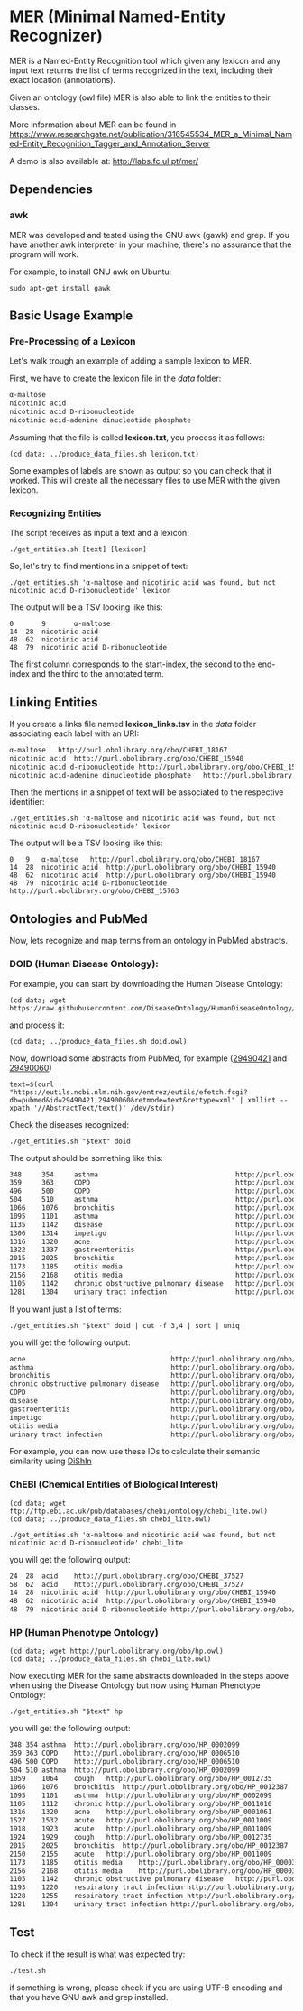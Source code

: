 # MER (Minimal Named-Entity Recognizer)

MER is a Named-Entity Recognition tool which given any lexicon and any input text returns the list of 
terms recognized in the text, including their exact location (annotations).

Given an ontology (owl file) MER is also able to link the entities to their classes.

More information about MER can be found in https://www.researchgate.net/publication/316545534_MER_a_Minimal_Named-Entity_Recognition_Tagger_and_Annotation_Server

A demo is also available at: http://labs.fc.ul.pt/mer/

## Dependencies

### awk

MER was developed and tested using the GNU awk (gawk) and grep. If you have another awk interpreter in your machine, there's no assurance that the program will work.

For example, to install GNU awk on Ubuntu:

```
sudo apt-get install gawk
```

## Basic Usage Example

### Pre-Processing of a Lexicon

Let's walk trough an example of adding a sample lexicon to MER. 

First, we have to create the lexicon file in the _data_ folder:

```txt
α-maltose
nicotinic acid
nicotinic acid D-ribonucleotide
nicotinic acid-adenine dinucleotide phosphate
```

Assuming that the file is called __lexicon.txt__, you process it as follows:

```shell
(cd data; ../produce_data_files.sh lexicon.txt)
```

Some examples of labels are shown as output so you can check that it worked.
This will create all the necessary files to use MER with the given lexicon. 

### Recognizing Entities

The script receives as input a text and a lexicon:

```shell
./get_entities.sh [text] [lexicon]
```

So, let's try to find mentions in a snippet of text:

```shell
./get_entities.sh 'α-maltose and nicotinic acid was found, but not nicotinic acid D-ribonucleotide' lexicon
```

The output will be a TSV looking like this:

```tsv
0       9       α-maltose
14	28	nicotinic acid
48	62	nicotinic acid
48	79	nicotinic acid D-ribonucleotide
```

The first column corresponds to the start-index, the second to the end-index and the third to the annotated term.

## Linking Entities

If you create a links file named __lexicon_links.tsv__ in the _data_ folder associating each label with an URI:

```txt
α-maltose	http://purl.obolibrary.org/obo/CHEBI_18167
nicotinic acid	http://purl.obolibrary.org/obo/CHEBI_15940
nicotinic acid d-ribonucleotide	http://purl.obolibrary.org/obo/CHEBI_15763
nicotinic acid-adenine dinucleotide phosphate	http://purl.obolibrary.org/obo/CHEBI_76072
```

Then the mentions in a snippet of text will be associated to the respective identifier:

```shell
./get_entities.sh 'α-maltose and nicotinic acid was found, but not nicotinic acid D-ribonucleotide' lexicon
```

The output will be a TSV looking like this:

```tsv
0	9	α-maltose	http://purl.obolibrary.org/obo/CHEBI_18167
14	28	nicotinic acid	http://purl.obolibrary.org/obo/CHEBI_15940
48	62	nicotinic acid	http://purl.obolibrary.org/obo/CHEBI_15940
48	79	nicotinic acid D-ribonucleotide	http://purl.obolibrary.org/obo/CHEBI_15763
```

## Ontologies and PubMed

Now, lets recognize and map terms from an ontology in PubMed abstracts.

### DOID (Human Disease Ontology):

For example, you can start by downloading the Human Disease Ontology:

```shell 
(cd data; wget https://raw.githubusercontent.com/DiseaseOntology/HumanDiseaseOntology/master/src/ontology/doid.owl)
```

and process it:

```shell
(cd data; ../produce_data_files.sh doid.owl)
```

Now, download some abstracts from PubMed, for example ([29490421](https://www.ncbi.nlm.nih.gov/pubmed/29490421) and [29490060](https://www.ncbi.nlm.nih.gov/pubmed/29490060))

```shell
text=$(curl "https://eutils.ncbi.nlm.nih.gov/entrez/eutils/efetch.fcgi?db=pubmed&id=29490421,29490060&retmode=text&rettype=xml" | xmllint --xpath '//AbstractText/text()' /dev/stdin)
```

Check the diseases recognized: 

```shell
./get_entities.sh "$text" doid
```

The output should be something like this:

```txt
348     354     asthma                                  http://purl.obolibrary.org/obo/DOID_2841
359     363     COPD                                    http://purl.obolibrary.org/obo/DOID_3083
496     500     COPD                                    http://purl.obolibrary.org/obo/DOID_3083
504     510     asthma                                  http://purl.obolibrary.org/obo/DOID_2841
1066    1076    bronchitis                              http://purl.obolibrary.org/obo/DOID_6132
1095    1101    asthma                                  http://purl.obolibrary.org/obo/DOID_2841
1135    1142    disease                                 http://purl.obolibrary.org/obo/DOID_4
1306    1314    impetigo                                http://purl.obolibrary.org/obo/DOID_8504
1316    1320    acne                                    http://purl.obolibrary.org/obo/DOID_6543
1322    1337    gastroenteritis                         http://purl.obolibrary.org/obo/DOID_2326
2015    2025    bronchitis                              http://purl.obolibrary.org/obo/DOID_6132
1173    1185    otitis media                            http://purl.obolibrary.org/obo/DOID_10754
2156    2168    otitis media                            http://purl.obolibrary.org/obo/DOID_10754
1105    1142    chronic obstructive pulmonary disease   http://purl.obolibrary.org/obo/DOID_3083
1281    1304    urinary tract infection                 http://purl.obolibrary.org/obo/DOID_13148
```

If you want just a list of terms:
```shell
./get_entities.sh "$text" doid | cut -f 3,4 | sort | uniq
```
you will get the following output: 

```txt
acne                                    http://purl.obolibrary.org/obo/DOID_6543
asthma                                  http://purl.obolibrary.org/obo/DOID_2841
bronchitis                              http://purl.obolibrary.org/obo/DOID_6132
chronic obstructive pulmonary disease   http://purl.obolibrary.org/obo/DOID_3083
COPD                                    http://purl.obolibrary.org/obo/DOID_3083
disease                                 http://purl.obolibrary.org/obo/DOID_4
gastroenteritis                         http://purl.obolibrary.org/obo/DOID_2326
impetigo                                http://purl.obolibrary.org/obo/DOID_8504
otitis media                            http://purl.obolibrary.org/obo/DOID_10754
urinary tract infection                 http://purl.obolibrary.org/obo/DOID_13148
```

For example, you can now use these IDs to calculate their semantic similarity using [DiShIn](https://github.com/lasigeBioTM/DiShIn)

### ChEBI (Chemical Entities of Biological Interest)
```shell 
(cd data; wget ftp://ftp.ebi.ac.uk/pub/databases/chebi/ontology/chebi_lite.owl)
(cd data; ../produce_data_files.sh chebi_lite.owl)
```

```shell
./get_entities.sh 'α-maltose and nicotinic acid was found, but not nicotinic acid D-ribonucleotide' chebi_lite
```

you will get the following output: 

```txt
24	28	acid	http://purl.obolibrary.org/obo/CHEBI_37527
58	62	acid	http://purl.obolibrary.org/obo/CHEBI_37527
14	28	nicotinic acid	http://purl.obolibrary.org/obo/CHEBI_15940
48	62	nicotinic acid	http://purl.obolibrary.org/obo/CHEBI_15940
48	79	nicotinic acid D-ribonucleotide	http://purl.obolibrary.org/obo/CHEBI_15763
```

### HP (Human Phenotype Ontology)

```shell
(cd data; wget http://purl.obolibrary.org/obo/hp.owl)
(cd data; ../produce_data_files.sh chebi_lite.owl)
```
Now executing MER for the same abstracts downloaded in the steps above when using the Disease Ontology but now using Human Phenotype Ontology:

```shell
./get_entities.sh "$text" hp
```

you will get the following output: 

```txt
348	354	asthma	http://purl.obolibrary.org/obo/HP_0002099
359	363	COPD	http://purl.obolibrary.org/obo/HP_0006510
496	500	COPD	http://purl.obolibrary.org/obo/HP_0006510
504	510	asthma	http://purl.obolibrary.org/obo/HP_0002099
1059	1064	cough	http://purl.obolibrary.org/obo/HP_0012735
1066	1076	bronchitis	http://purl.obolibrary.org/obo/HP_0012387
1095	1101	asthma	http://purl.obolibrary.org/obo/HP_0002099
1105	1112	chronic	http://purl.obolibrary.org/obo/HP_0011010
1316	1320	acne	http://purl.obolibrary.org/obo/HP_0001061
1527	1532	acute	http://purl.obolibrary.org/obo/HP_0011009
1918	1923	acute	http://purl.obolibrary.org/obo/HP_0011009
1924	1929	cough	http://purl.obolibrary.org/obo/HP_0012735
2015	2025	bronchitis	http://purl.obolibrary.org/obo/HP_0012387
2150	2155	acute	http://purl.obolibrary.org/obo/HP_0011009
1173	1185	otitis media	http://purl.obolibrary.org/obo/HP_0000388
2156	2168	otitis media	http://purl.obolibrary.org/obo/HP_0000388
1105	1142	chronic obstructive pulmonary disease	http://purl.obolibrary.org/obo/HP_0006510
1193	1220	respiratory tract infection	http://purl.obolibrary.org/obo/HP_0011947
1228	1255	respiratory tract infection	http://purl.obolibrary.org/obo/HP_0011947
1281	1304	urinary tract infection	http://purl.obolibrary.org/obo/HP_0000010
```

## Test

To check if the result is what was expected try:

```shell
./test.sh
```

if something is wrong, please check if you are using UTF-8 encoding and that you have GNU awk and grep installed. 


